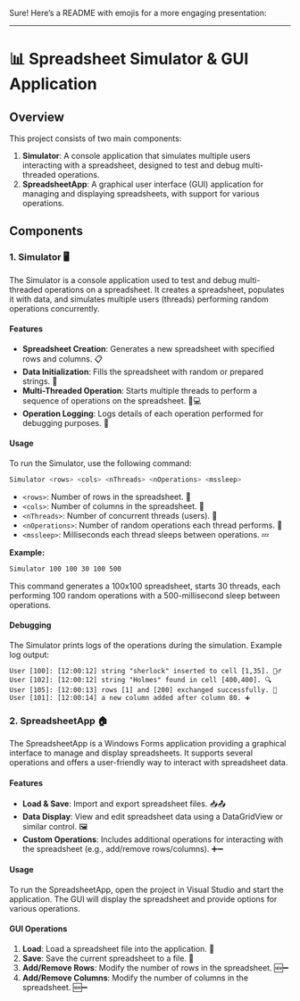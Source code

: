 Sure! Here’s a README with emojis for a more engaging presentation:

---

# 📊 Spreadsheet Simulator & GUI Application

## Overview

This project consists of two main components:

1. **Simulator**: A console application that simulates multiple users interacting with a spreadsheet, designed to test and debug multi-threaded operations.
2. **SpreadsheetApp**: A graphical user interface (GUI) application for managing and displaying spreadsheets, with support for various operations.

## Components

### 1. Simulator 🖥️

The Simulator is a console application used to test and debug multi-threaded operations on a spreadsheet. It creates a spreadsheet, populates it with data, and simulates multiple users (threads) performing random operations concurrently.

#### Features

- **Spreadsheet Creation**: Generates a new spreadsheet with specified rows and columns. 📋
- **Data Initialization**: Fills the spreadsheet with random or prepared strings. 🔢
- **Multi-Threaded Operation**: Starts multiple threads to perform a sequence of operations on the spreadsheet. 🤝💻
- **Operation Logging**: Logs details of each operation performed for debugging purposes. 📝

#### Usage

To run the Simulator, use the following command:

```bash
Simulator <rows> <cols> <nThreads> <nOperations> <mssleep>
```

- `<rows>`: Number of rows in the spreadsheet. 📏
- `<cols>`: Number of columns in the spreadsheet. 📐
- `<nThreads>`: Number of concurrent threads (users). 👥
- `<nOperations>`: Number of random operations each thread performs. 🔄
- `<mssleep>`: Milliseconds each thread sleeps between operations. 💤

**Example:**

```bash
Simulator 100 100 30 100 500
```

This command generates a 100x100 spreadsheet, starts 30 threads, each performing 100 random operations with a 500-millisecond sleep between operations.

#### Debugging

The Simulator prints logs of the operations during the simulation. Example log output:

```
User [100]: [12:00:12] string "sherlock" inserted to cell [1,35]. 🕵️‍♂️
User [102]: [12:00:12] string "Holmes" found in cell [400,400]. 🔍
User [105]: [12:00:13] rows [1] and [200] exchanged successfully. 🔄
User [101]: [12:00:14] a new column added after column 80. ➕
```

### 2. SpreadsheetApp 🏠

The SpreadsheetApp is a Windows Forms application providing a graphical interface to manage and display spreadsheets. It supports several operations and offers a user-friendly way to interact with spreadsheet data.

#### Features

- **Load & Save**: Import and export spreadsheet files. 📥📤
- **Data Display**: View and edit spreadsheet data using a DataGridView or similar control. 🖼️
- **Custom Operations**: Includes additional operations for interacting with the spreadsheet (e.g., add/remove rows/columns). ➕➖

#### Usage

To run the SpreadsheetApp, open the project in Visual Studio and start the application. The GUI will display the spreadsheet and provide options for various operations.

#### GUI Operations

1. **Load**: Load a spreadsheet file into the application. 📂
2. **Save**: Save the current spreadsheet to a file. 💾
3. **Add/Remove Rows**: Modify the number of rows in the spreadsheet. 🆕➖
4. **Add/Remove Columns**: Modify the number of columns in the spreadsheet. 🆕➖

